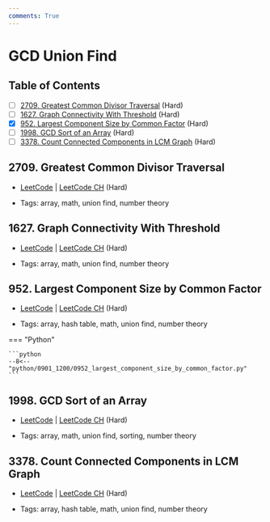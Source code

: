 ```yaml
---
comments: True
---
```


# GCD Union Find

## Table of Contents

- [ ] [2709. Greatest Common Divisor Traversal](https://leetcode.cn/problems/greatest-common-divisor-traversal/) (Hard)
- [ ] [1627. Graph Connectivity With Threshold](https://leetcode.cn/problems/graph-connectivity-with-threshold/) (Hard)
- [x] [952. Largest Component Size by Common Factor](https://leetcode.cn/problems/largest-component-size-by-common-factor/) (Hard)
- [ ] [1998. GCD Sort of an Array](https://leetcode.cn/problems/gcd-sort-of-an-array/) (Hard)
- [ ] [3378. Count Connected Components in LCM Graph](https://leetcode.cn/problems/count-connected-components-in-lcm-graph/) (Hard)

## 2709. Greatest Common Divisor Traversal

-   [LeetCode](https://leetcode.com/problems/greatest-common-divisor-traversal/) | [LeetCode CH](https://leetcode.cn/problems/greatest-common-divisor-traversal/) (Hard)

-   Tags: array, math, union find, number theory


## 1627. Graph Connectivity With Threshold

-   [LeetCode](https://leetcode.com/problems/graph-connectivity-with-threshold/) | [LeetCode CH](https://leetcode.cn/problems/graph-connectivity-with-threshold/) (Hard)

-   Tags: array, math, union find, number theory


## 952. Largest Component Size by Common Factor

-   [LeetCode](https://leetcode.com/problems/largest-component-size-by-common-factor/) | [LeetCode CH](https://leetcode.cn/problems/largest-component-size-by-common-factor/) (Hard)

-   Tags: array, hash table, math, union find, number theory

=== "Python"

    ```python
    --8<-- "python/0901_1200/0952_largest_component_size_by_common_factor.py"
    ```



## 1998. GCD Sort of an Array

-   [LeetCode](https://leetcode.com/problems/gcd-sort-of-an-array/) | [LeetCode CH](https://leetcode.cn/problems/gcd-sort-of-an-array/) (Hard)

-   Tags: array, math, union find, sorting, number theory


## 3378. Count Connected Components in LCM Graph

-   [LeetCode](https://leetcode.com/problems/count-connected-components-in-lcm-graph/) | [LeetCode CH](https://leetcode.cn/problems/count-connected-components-in-lcm-graph/) (Hard)

-   Tags: array, hash table, math, union find, number theory
